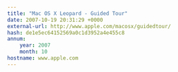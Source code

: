 ```yaml
---
title: "Mac OS X Leopard - Guided Tour"
date: 2007-10-19 20:31:29 +0000
external-url: http://www.apple.com/macosx/guidedtour/
hash: de1e5ec64152569a0c1d3952a4e455c8
annum:
    year: 2007
    month: 10
hostname: www.apple.com
---
```



